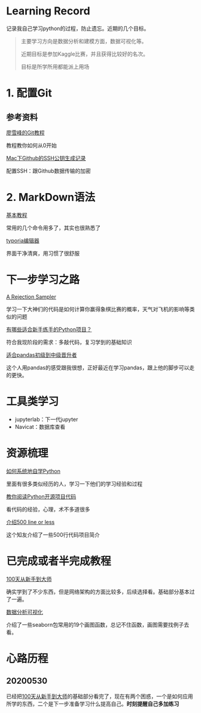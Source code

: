 # Learning Record

记录我自己学习python的过程，防止遗忘。近期的几个目标。

> 主要学习方向是数据分析和建模方面，数据可视化等。
>
> 近期目标是参加Kaggle比赛，并且获得比较好的名次。
>
> 目标是所学所用都能派上用场

# 1. 配置Git

## 参考资料

[廖雪峰的Git教程](https://www.liaoxuefeng.com/wiki/896043488029600)

教程教你如何从0开始

[Mac下Github的SSH公钥生成记录](https://www.jianshu.com/p/63edbb08bd5f)

配置SSH：跟Github数据传输的加密

# 2. MarkDown语法

[基本教程](https://www.runoob.com/markdown/md-tutorial.html)

常用的几个命令用多了，其实也很熟悉了

[typoria编辑器](https://typora.io/)

界面干净清爽，用习惯了很舒服

# 下一步学习之路

[A Rejection Sampler](http://aosabook.org/en/500L/a-rejection-sampler.html)

学习一下大神们的代码是如何计算你赢得象棋比赛的概率，天气对飞机的影响等类似的问题

[有哪些适合新手练手的Python项目？](https://zhuanlan.zhihu.com/p/22164270?refer=passer)

符合我现阶段的需求：多敲代码，复习学到的基础知识

[适合pandas初级到中级晋升者](https://github.com/hangsz/pandas-tutorial)

这个人用pandas的感受跟我很想，正好最近在学习pandas，跟上他的脚步可以走的更快。

# 工具类学习

* jupyterlab：下一代jupyter
* Navicat：数据库查看

# 资源梳理

[如何系统地自学Python](https://www.zhihu.com/question/29138020)

里面有很多类似经历的人，学习一下他们的学习经验和过程

[教你阅读Python开源项目代码](https://zhuanlan.zhihu.com/p/22275595)

看代码的经验，心理，术不多道很多

[介绍500 line or less](https://www.zhihu.com/question/29372574/answer/88624507)

这个知友介绍了一些500行代码项目简介

# 已完成或者半完成教程

[100天从新手到大师](https://github.com/jackfrued/Python-100-Days)

确实学到了不少东西，但是网络架构的方面比较多，后续选择看。基础部分基本过了一遍。

[数据分析可视化](https://cloud.tencent.com/developer/user/6237940)

介绍了一些seaborn包常用的19个画图函数，总记不住函数，画图需要找例子去看。

# 心路历程

## 20200530

已经把[100天从新手到大师](https://github.com/jackfrued/Python-100-Days)的基础部分看完了，现在有两个困惑，一个是如何应用所学的东西，二个是下一步准备学习什么提高自己。**时刻提醒自己多加练习**

